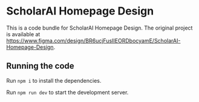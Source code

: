 
  # ScholarAI Homepage Design

  This is a code bundle for ScholarAI Homepage Design. The original project is available at https://www.figma.com/design/BR6ucjFusIIEORDbocyamE/ScholarAI-Homepage-Design.

  ## Running the code

  Run `npm i` to install the dependencies.

  Run `npm run dev` to start the development server.
  